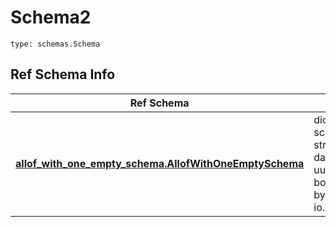 # Schema2
```
type: schemas.Schema
```

## Ref Schema Info
Ref Schema | Input Type | Output Type
---------- | ---------- | -----------
[**allof_with_one_empty_schema.AllofWithOneEmptySchema**](../../../../../../components/schema/allof_with_one_empty_schema.md) | dict, schemas.immutabledict, str, datetime.date, datetime.datetime, uuid.UUID, int, float, bool, None, list, tuple, bytes, io.FileIO, io.BufferedReader | schemas.immutabledict, str, float, int, bool, None, tuple, bytes, io.FileIO
